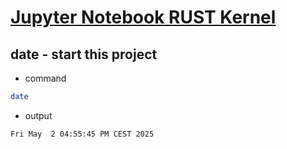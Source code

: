 # [Jupyter Notebook RUST Kernel](https://developers.stellar.org/docs/tools/developer-tools/jupyter-notebooks)

<!--
> [!NOTE] - Install jupyter rust kernel
>
> - Install Visual Studio Code (VSCode)
> - Install the Jupyter Notebook extension in VSCode
> - Install the evcxr Rust Jupyter kernel with:
> - cargo install --locked evcxr_jupyter
> - evcxr_jupyter --install
> - Run the Create: New Jupyter Notebook command in VSCode
> - Click the Select Kernel button in the top right
> - Select Jupyter Kernel...
> - Select Rust by searching for Rust
>
&nbsp;
-->

## date - start this project

- command

```bash
date
```

- output

```text
Fri May  2 04:55:45 PM CEST 2025
```
